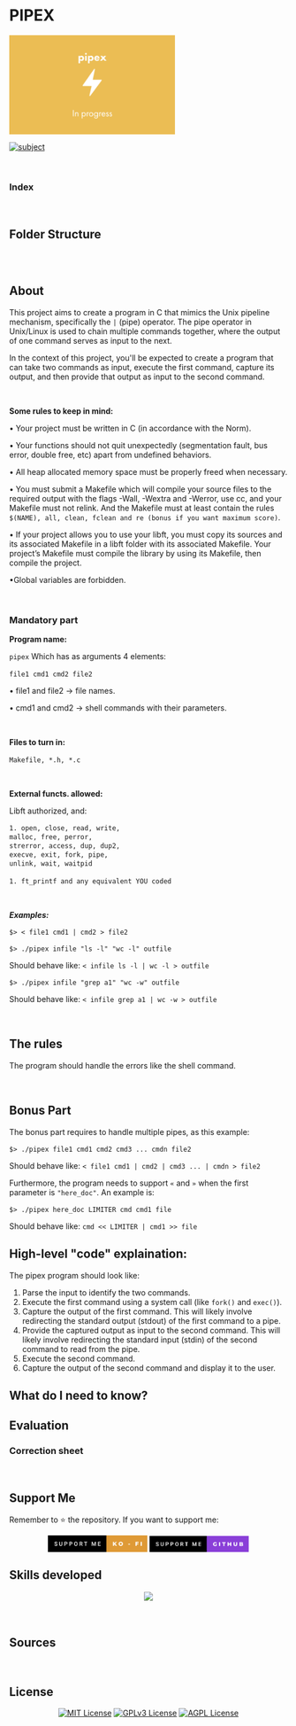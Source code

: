 # **PIPEX**

<a href="https://github.com/f-corvaro/42.common_core/tree/main/02-pipex"><img align="center" src="https://github.com/f-corvaro/42.common_core/blob/main/02-pipex/.extra/pipex.png" width="300">

<p align="justify">

[![subject](https://img.shields.io/badge/subject-pipex-blueviolet)](https://github.com/f-corvaro/42.common_core/blob/main/02-pipex/.extra/en.subject.pdf)

</p>
<br>

### Index



<br>

## Folder Structure

<p align="justify">

```
```

<br>

## About

<p align="justify">

This project aims to create a program in C that mimics the Unix pipeline mechanism, specifically the `|` (pipe) operator. The pipe operator in Unix/Linux is used to chain multiple commands together, where the output of one command serves as input to the next.

In the context of this project, you'll be expected to create a program that can take two commands as input, execute the first command, capture its output, and then provide that output as input to the second command.

<p>
<br>

**Some rules to keep in mind:**

<p align="justify">

• Your project must be written in C (in accordance with the Norm).

• Your functions should not quit unexpectedly (segmentation fault, bus error, double
free, etc) apart from undefined behaviors.

• All heap allocated memory space must be properly freed when necessary.

• You must submit a Makefile which will compile your source files to the required output with the flags -Wall, -Wextra and -Werror, use cc, and your Makefile must not relink. And the Makefile must at least contain the rules ```$(NAME), all, clean, fclean and re (bonus if you want maximum score)```.

• If your project allows you to use your libft, you must copy its sources and its
associated Makefile in a libft folder with its associated Makefile. Your project’s
Makefile must compile the library by using its Makefile, then compile the project.

•Global variables are forbidden.

<p>
<br>

### Mandatory part

**Program name:**

<p align="justify">

```pipex``` Which has as arguments 4 elements:

```file1 cmd1 cmd2 file2```

• file1 and file2 -> file names.

• cmd1 and cmd2 -> shell commands with their parameters.

</p>
<br>

**Files to turn in:**

<p align="justify">

```Makefile, *.h, *.c```

</p>
<br>

**External functs. allowed:**

<p align="justify">

Libft authorized, and:

```
1. open, close, read, write,
malloc, free, perror,
strerror, access, dup, dup2,
execve, exit, fork, pipe,
unlink, wait, waitpid

1. ft_printf and any equivalent YOU coded
```

</p>
<br>

***Examples:***

```shell
$> < file1 cmd1 | cmd2 > file2
```

```shell
$> ./pipex infile "ls -l" "wc -l" outfile
```

Should behave like: ```< infile ls -l | wc -l > outfile```

```shell
$> ./pipex infile "grep a1" "wc -w" outfile
```

Should behave like: ```< infile grep a1 | wc -w > outfile```

<p>
<br>

## The rules

<p align="justify">

The program should handle the errors like the shell command.

<br>

## Bonus Part

<p align="justify">

The bonus part requires to handle multiple pipes, as this example:

```shell
$> ./pipex file1 cmd1 cmd2 cmd3 ... cmdn file2
```

Should behave like: ```< file1 cmd1 | cmd2 | cmd3 ... | cmdn > file2```


Furthermore, the program needs to support ```«``` and ```»``` when the first parameter is ```"here_doc"```. An example is:

```shell
$> ./pipex here_doc LIMITER cmd cmd1 file
```

Should behave like: ```cmd << LIMITER | cmd1 >> file```
<p>

## High-level "code" explaination:

<p align="justify">

The pipex program should look like:

1. Parse the input to identify the two commands.
2. Execute the first command using a system call (like `fork()` and `exec()`).
3. Capture the output of the first command. This will likely involve redirecting the standard output (stdout) of the first command to a pipe.
4. Provide the captured output as input to the second command. This will likely involve redirecting the standard input (stdin) of the second command to read from the pipe.
5. Execute the second command.
6. Capture the output of the second command and display it to the user.

<p>

## What do I need to know?

<p align="justify">

## Evaluation



### Correction sheet

</p>
<br>

## Support Me

<p align="justify">
Remember to ⭐ the repository.
If you want to support me:</p>

<p align="center">
<a href="https://ko-fi.com/fcorvaro"><img width="180" img align="center" src="https://github.com/f-corvaro/42.common_core/blob/main/.extra/support-me-ko-fi.svg"><alt=""></a>
<a href="https://github.com/sponsors/f-corvaro"><img width="180" img align="center" src="https://github.com/f-corvaro/42.common_core/blob/main/.extra/support-me-github.svg"><alt=""></a>

<br>

## Skills developed

<p align="center">
  <a href="https://skillicons.dev">
    <img src="https://skillicons.dev/icons?i=git,c,vim,vscode" />
  </a>
</p><br>

## Sources

<br>

## License
<p align="center">
<a href="https://choosealicense.com/licenses/mit/"><img src="https://img.shields.io/badge/License-MIT-green.svg" alt="MIT License"></a>
<a href="https://opensource.org/licenses/"><img src="https://img.shields.io/badge/License-GPL%20v3-yellow.svg" alt="GPLv3 License"></a>
<a href="http://www.gnu.org/licenses/agpl-3.0"><img src="https://img.shields.io/badge/license-AGPL-blue.svg" alt="AGPL License"></a>
<br>
